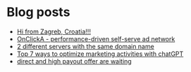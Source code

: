 # Blog posts
<!-- BLOG-POST-LIST:START -->
- [Hi from Zagreb, Croatia!!!](https://afflift.com/f/threads/hi-from-zagreb-croatia.10315/)
- [OnClickA - performance-driven self-serve ad network](https://afflift.com/f/threads/onclicka-performance-driven-self-serve-ad-network.10316/)
- [2 different servers with the same domain name](https://afflift.com/f/threads/2-different-servers-with-the-same-domain-name.10314/)
- [Top 7 ways to optimize marketing activities with chatGPT](https://afflift.com/f/threads/top-7-ways-to-optimize-marketing-activities-with-chatgpt.10319/)
- [direct and high payout offer are waiting](https://afflift.com/f/threads/direct-and-high-payout-offer-are-waiting.10318/)
<!-- BLOG-POST-LIST:END -->
